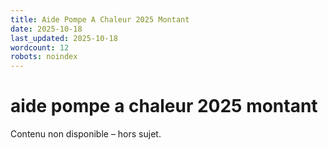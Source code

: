 ```yaml
---
title: Aide Pompe A Chaleur 2025 Montant
date: 2025-10-18
last_updated: 2025-10-18
wordcount: 12
robots: noindex
---
```


# aide pompe a chaleur 2025 montant

Contenu non disponible – hors sujet.